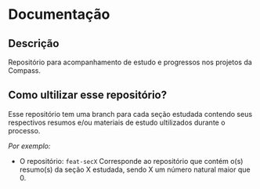 # Documentação

## Descrição

Repositório para acompanhamento de estudo e progressos nos projetos da Compass. 


## Como ultilizar esse repositório?

Esse repositório tem uma branch para cada seção estudada contendo seus respectivos resumos e/ou materiais de estudo ultilizados durante o processo.

_Por exemplo:_
* O repositório:
```feat-secX```
Corresponde ao repositório que contém o(s) resumo(s) da seção X estudada, sendo X um número natural maior que 0.